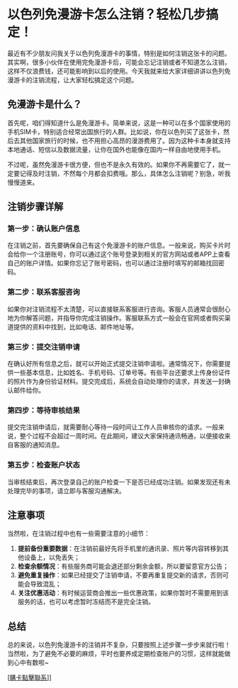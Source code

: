 # 以色列免漫游卡怎么注销？轻松几步搞定！

最近有不少朋友问我关于以色列免漫游卡的事情，特别是如何注销这张卡的问题。其实啊，很多小伙伴在使用完免漫游卡后，可能会忘记注销或者不知道怎么注销，这样不仅浪费钱，还可能影响到以后的使用。今天我就来给大家详细讲讲以色列免漫游卡的注销流程，让大家轻松搞定这个问题。

## 免漫游卡是什么？

首先呢，咱们得知道什么是免漫游卡。简单来说，这是一种可以在多个国家使用的手机SIM卡，特别适合经常出国旅行的人群。比如说，你在以色列买了这张卡，然后去其他国家旅行的时候，也不用担心高昂的漫游费用了。因为这种卡本身就支持本地通话、短信以及数据流量，让你在国外也能像在国内一样自由地使用手机。

不过呢，虽然免漫游卡很方便，但也不是永久有效的。如果你不再需要它了，就一定要记得及时注销，不然每个月都会扣费哦。那么，具体怎么注销呢？别急，听我慢慢道来。

## 注销步骤详解

### 第一步：确认账户信息

在注销之前，首先要确保自己有这个免漫游卡的账户信息。一般来说，购买卡片时会给你一个注册账号，你可以通过这个账号登录到相关的官方网站或者APP上查看自己的账户详情。如果你忘记了账号密码，也可以通过注册时填写的邮箱找回密码。

### 第二步：联系客服咨询

如果你对注销流程不太清楚，可以直接联系客服进行咨询。客服人员通常会很耐心地为你解答问题，并指导你完成注销操作。客服联系方式一般会在官网或者购买渠道提供的资料中找到，比如电话、邮件地址等。

### 第三步：提交注销申请

在确认好所有信息之后，就可以开始正式提交注销申请啦。通常情况下，你需要提供一些基本信息，比如姓名、手机号码、订单号等。有些平台还要求上传身份证件的照片作为身份验证材料。提交完成后，系统会自动处理你的请求，并发送一封确认邮件给你。

### 第四步：等待审核结果

提交完注销申请后，就需要耐心等待一段时间让工作人员审核你的请求。一般来说，整个过程不会超过一周时间。在此期间，建议大家保持通讯畅通，以便接收来自客服的通知消息。

### 第五步：检查账户状态

当审核结束后，再次登录自己的账户检查一下是否已经成功注销。如果发现还有未处理完毕的事项，请立即与客服沟通解决。

## 注意事项

当然啦，在注销过程中也有一些需要注意的小细节：

1. **提前备份重要数据**：在注销前最好先将手机里的通讯录、照片等内容转移到其他设备上，以免丢失；
2. **检查余额情况**：有些服务商可能会退还部分剩余金额，所以要留意官方公告；
3. **避免重复操作**：如果已经提交了注销申请，不要再重复提交新的请求，否则可能会导致混乱；
4. **关注优惠活动**：有时候运营商会推出一些优惠政策，如果你暂时不需要用到该服务的话，也可以考虑暂时冻结而不是完全注销。

## 总结

总的来说，以色列免漫游卡的注销并不复杂，只要按照上述步骤一步步来就行啦！当然啦，为了避免不必要的麻烦，平时也要养成定期检查账户的习惯，这样就能做到心中有数啦~

[[購卡點擊聯系](https://t.me/s/esim1088)]]